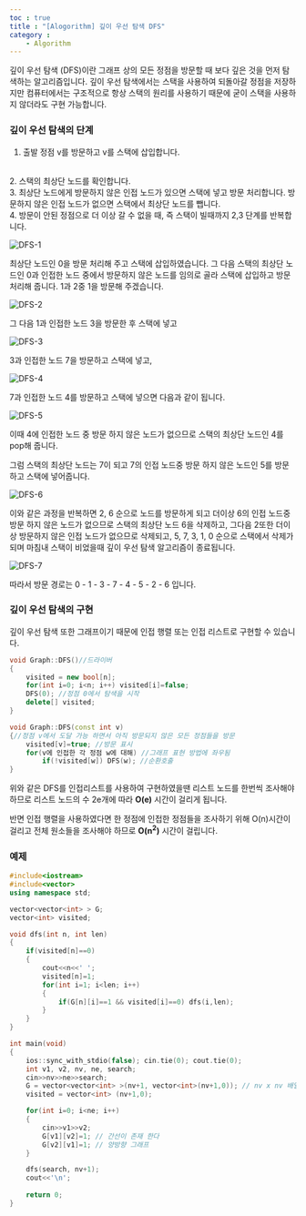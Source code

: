 ```yaml
---
toc : true
title : "[Alogorithm] 깊이 우선 탐색 DFS"
category :
    - Algorithm
---
```

깊이 우선 탐색 $($DFS)이란 그래프 상의 모든 정점을 방문할 때 보다 깊은 것을 먼저 탐색하는 알고리즘입니다. 깊이 우선 탐색에서는 스택을 사용하여 되돌아갈 정점을 저장하지만 컴퓨터에서는 구조적으로 항상 스택의 원리를 사용하기 때문에 굳이 스택을 사용하지 않더라도 구현 가능합니다.

### 깊이 우선 탐색의 단계
1. 출발 정점 v를 방문하고 v를 스택에 삽입합니다.
<br>
2. 스택의 최상단 노드를 확인합니다.
<br>
3. 최상단 노드에게 방문하지 않은 인접 노드가 있으면 스택에 넣고 방문 처리합니다. 방문하지 않은 인접 노드가 없으면 스택에서 최상단 노드를 뺍니다.
<br>
4. 방문이 안된 정점으로 더 이상 갈 수 없을 때, 즉 스택이 빌때까지 2,3 단계를 반복합니다.

![DFS-1](/assets/images/algo/DFS-1.png)

최상단 노드인 0을 방문 처리해 주고 스택에 삽입하였습니다. 그 다음 스택의 최상단 노드인 0과 인접한 노드 중에서 방문하지 않은 노드를 임의로 골라 스택에 삽입하고 방문 처리해 줍니다. 1과 2중 1을 방문해 주겠습니다.

![DFS-2](/assets/images/algo/DFS-2.png)

그 다음 1과 인접한 노드 3을 방문한 후 스택에 넣고

![DFS-3](/assets/images/algo/DFS-3.png)


3과 인접한 노드 7을 방문하고 스택에 넣고, 
 
![DFS-4](/assets/images/algo/DFS-4.png)

7과 인접한 노드 4를 방문하고 스택에 넣으면 다음과 같이 됩니다.

![DFS-5](/assets/images/algo/DFS-5.png)

이때 4에 인접한 노드 중 방문 하지 않은 노드가 없으므로 스택의 최상단 노드인 4를 pop해 줍니다.

그럼 스택의 최상단 노드는 7이 되고 7의 인접 노드중 방문 하지 않은 노드인 5를 방문하고 스택에 넣어줍니다.

![DFS-6](/assets/images/algo/DFS-6.png)

이와 같은 과정을 반복하면 2, 6 순으로 노드를 방문하게 되고 더이상 6의 인접 노드중 방문 하지 않은 노드가 없으므로 스택의 최상단 노드 6을 삭제하고, 그다음 2또한 더이상 방문하지 않은 인접 노드가 없으므로 삭제되고, 5, 7, 3, 1, 0 순으로 스택에서 삭제가 되며 마침내 스택이 비었을때 깊이 우선 탐색 알고리즘이 종료됩니다.

![DFS-7](/assets/images/algo/DFS-7.png)

따라서 방문 경로는 0 - 1 - 3 - 7 - 4 - 5 - 2 - 6 입니다.

### 깊이 우선 탐색의 구현
깊이 우선 탐색 또한 그래프이기 때문에 인접 행렬 또는 인접 리스트로 구현할 수 있습니다.

``` cpp
void Graph::DFS()//드라이버
{
    visited = new bool[n];
    for(int i=0; i<n; i++) visited[i]=false; 
    DFS(0); //정점 0에서 탐색을 시작
    delete[] visited;
}

void Graph::DFS(const int v)
{//정점 v에서 도달 가능 하면서 아직 방문되지 않은 모든 정점들을 방문
    visited[v]=true; //방문 표시
    for(v에 인접한 각 정점 w에 대해) //그래프 표현 방법에 좌우됨
        if(!visited[w]) DFS(w); //순환호출 
}
``` 

위와 같은 DFS를 인접리스트를 사용하여 구현하였을땐 리스트 노드를 한번씩 조사해야 하므로 리스트 노드의 수 2e개에 따라 **O$($e)** 시간이 걸리게 됩니다.

반면 인접 행렬을 사용하였다면 한 정점에 인접한 정점들을 조사하기 위해 O$($n)시간이 걸리고 전체 원소들을 조사해야 하므로 **O$($n<sup>2</sup>)** 시간이 걸립니다.

### 예제

``` cpp
#include<iostream>
#include<vector>
using namespace std;

vector<vector<int> > G;
vector<int> visited;

void dfs(int n, int len)
{
    if(visited[n]==0)
    {
        cout<<n<<' ';
        visited[n]=1;
        for(int i=1; i<len; i++)
        {
            if(G[n][i]==1 && visited[i]==0) dfs(i,len);
        }
    }
}

int main(void)
{
    ios::sync_with_stdio(false); cin.tie(0); cout.tie(0);
    int v1, v2, nv, ne, search;
    cin>>nv>>ne>>search;
    G = vector<vector<int> >(nv+1, vector<int>(nv+1,0)); // nv x nv 배열
    visited = vector<int> (nv+1,0);

    for(int i=0; i<ne; i++)
    {
        cin>>v1>>v2;
        G[v1][v2]=1; // 간선이 존재 한다
        G[v2][v1]=1; // 양방향 그래프 
    }

    dfs(search, nv+1);
    cout<<'\n';
    
    return 0;
}
```